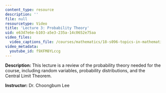 ```yaml
---
content_type: resource
description: ''
file: null
resourcetype: Video
title: 'Lecture 3: Probability Theory'
uid: e63d7e6e-b103-a5e3-235a-14c0652e75aa
video_files:
  video_captions_file: /courses/mathematics/18-s096-topics-in-mathematics-with-applications-in-finance-fall-2013/video-lectures/lecture-3-probability-theory/f9XFM8YLccg.vtt
video_metadata:
  youtube_id: f9XFM8YLccg
---
```


**Description:** This lecture is a review of the probability theory needed for the course, including random variables, probability distributions, and the Central Limit Theorem.

**Instructor:** Dr. Choongbum Lee
